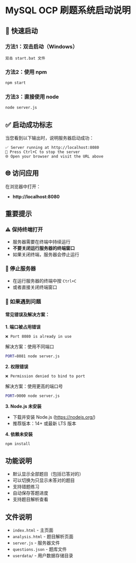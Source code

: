 # MySQL OCP 刷题系统启动说明

## 🚀 快速启动

### 方法1：双击启动（Windows）
```
双击 start.bat 文件
```

### 方法2：使用 npm
```bash
npm start
```

### 方法3：直接使用 node
```bash
node server.js
```

## ✅ 启动成功标志
当您看到以下输出时，说明服务器启动成功：
```
✅ Server running at http://localhost:8080
📝 Press Ctrl+C to stop the server
🌐 Open your browser and visit the URL above
```

## 🌐 访问应用
在浏览器中打开：
- **http://localhost:8080**

## 重要提示

### ⚠️ 保持终端打开
- 服务器需要在终端中持续运行
- **不要关闭运行服务器的终端窗口**
- 如果关闭终端，服务器会停止运行

### 🛑 停止服务器
- 在运行服务器的终端中按 `Ctrl+C`
- 或者直接关闭终端窗口

### 🔧 如果遇到问题

#### 常见错误及解决方案：

**1. 端口被占用错误**
```
❌ Port 8080 is already in use
```
解决方案：使用不同端口
```bash
PORT=8081 node server.js
```

**2. 权限错误**
```
❌ Permission denied to bind to port
```
解决方案：使用更高的端口号
```bash
PORT=9000 node server.js
```

**3. Node.js 未安装**
- 下载并安装 Node.js (https://nodejs.org/)
- 推荐版本：14+ 或最新 LTS 版本

**4. 依赖未安装**
```bash
npm install
```

## 功能说明
- 默认显示全部题目（包括已答对的）
- 可以切换为只显示未答对的题目
- 支持错题练习
- 自动保存答题进度
- 支持题目解析查看

## 文件说明
- `index.html` - 主页面
- `analysis.html` - 题目解析页面
- `server.js` - 服务器文件
- `questions.json` - 题库文件
- `userdata/` - 用户数据存储目录
